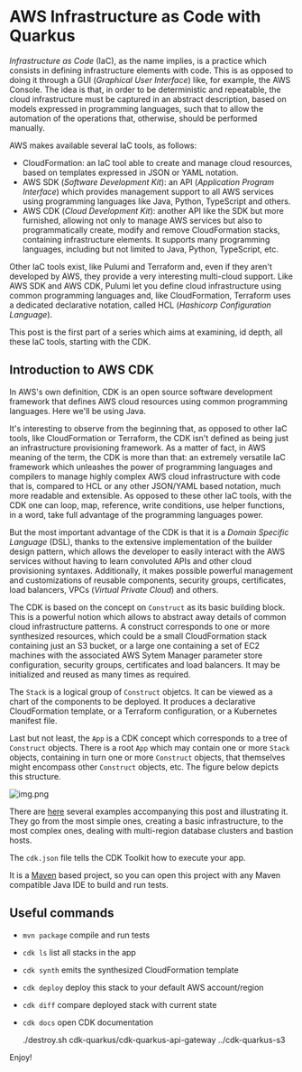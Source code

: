# AWS Infrastructure as Code with Quarkus

*Infrastructure as Code* (IaC), as the name implies, is a practice which consists in defining infrastructure elements 
with code. This is as opposed to doing it through a GUI (*Graphical User Interface*) like, for example, the AWS Console.
The idea is that, in order to be deterministic and repeatable, the cloud infrastructure must be captured in an abstract 
description, based on models expressed in programming languages, such that to allow the automation of the operations that,
otherwise, should be performed manually.

AWS makes available several IaC tools, as follows:
  - CloudFormation: an IaC tool able to create and manage cloud resources, based on templates expressed in JSON or YAML notation.
  - AWS SDK (*Software Development Kit*): an API (*Application Program Interface*) which provides management support to all AWS services using programming languages like Java, Python, TypeScript and others.
  - AWS CDK (*Cloud Development Kit*): another API like the SDK but more furnished, allowing not only to manage AWS services but also to programmatically create, modify and remove CloudFormation stacks, containing infrastructure elements. It supports many programming languages, including but not limited to Java, Python, TypeScript, etc.

Other IaC tools exist, like Pulumi and Terraform and, even if they aren't developed by AWS, they provide a very interesting 
multi-cloud support. Like AWS SDK and AWS CDK, Pulumi let you define cloud infrastructure using common programming languages
and, like CloudFormation, Terraform uses a dedicated declarative notation, called HCL (*Hashicorp Configuration Language*).

This post is the first part of a series which aims at examining, id depth, all these IaC tools, starting with the CDK.

## Introduction to AWS CDK
In AWS's own definition, CDK is an open source software development framework that defines AWS cloud resources using common
programming languages. Here we'll be using Java.

It's interesting to observe from the beginning that, as opposed to other IaC tools, like CloudFormation or Terraform, the
CDK isn't defined as being just an infrastructure provisioning framework. As a matter of fact, in AWS meaning of the term,
the CDK is more than that: an extremely versatile IaC framework which unleashes the power of programming languages and compilers
to manage highly complex AWS cloud infrastructure with code that is, compared to HCL or any other JSON/YAML based notation, 
much more readable and extensible. As opposed to these other IaC tools, with the CDK one can loop, map, reference, write 
conditions, use helper functions, in a word, take full advantage of the programming languages power.

But the most important advantage of the CDK is that it is a *Domain Specific Language* (DSL), thanks to the extensive 
implementation of the builder design pattern, which allows the developer to easily interact with the AWS services without 
having to learn convoluted APIs and other cloud provisioning syntaxes. Additionally, it makes possible powerful management
and customizations of reusable components, security groups, certificates, load balancers, VPCs (*Virtual Private Cloud*) 
and others.

The CDK is based on the concept on `Construct` as its basic building block. This is a powerful notion  which allows to abstract
away details of common cloud infrastructure patterns. A construct corresponds to one or more synthesized resources, which 
could be a small CloudFormation stack containing just an S3 bucket, or a large one containing a set of EC2 machines with 
the associated AWS Sytem Manager parameter store configuration, security groups, certificates and load balancers. It may be
initialized and reused as many times as required.

The `Stack` is a logical group of `Construct` objetcs. It can be viewed as a chart of the components to be deployed. It 
produces a declarative CloudFormation template, or a Terraform configuration, or a Kubernetes manifest file.

Last but not least, the `App` is a CDK concept which corresponds to a tree of `Construct` objects. There is a root `App` 
which may contain one or more `Stack` objects, containing in turn one or more `Construct` objects, that themselves might 
encompass other `Construct` objects, etc. The figure below depicts this structure.

![img.png](img.png)

There are [here](https://github.com/nicolasduminil/cdk) several examples accompanying this post and illustrating it. They
go from the most simple ones, creating a basic infrastructure, to the most complex ones, dealing with multi-region database
clusters and bastion hosts.



The `cdk.json` file tells the CDK Toolkit how to execute your app.

It is a [Maven](https://maven.apache.org/) based project, so you can open this project with any Maven compatible Java IDE to build and run tests.

## Useful commands

 * `mvn package`     compile and run tests
 * `cdk ls`          list all stacks in the app
 * `cdk synth`       emits the synthesized CloudFormation template
 * `cdk deploy`      deploy this stack to your default AWS account/region
 * `cdk diff`        compare deployed stack with current state
 * `cdk docs`        open CDK documentation


    ./destroy.sh cdk-quarkus/cdk-quarkus-api-gateway ../cdk-quarkus-s3

Enjoy!
